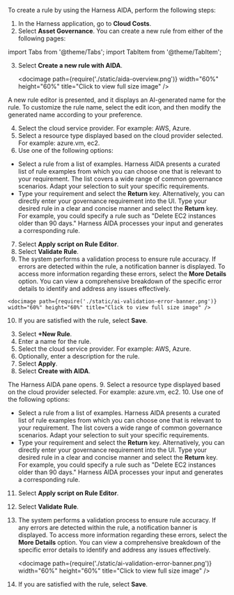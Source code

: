 To create a rule by using the Harness AIDA, perform the following steps: 

1. In the Harness application, go to **Cloud Costs**.
2. Select **Asset Governance**. You can create a new rule from either of the following pages: 

import Tabs from '@theme/Tabs';
import TabItem from '@theme/TabItem';



<Tabs queryString="tab-number">
<TabItem value="4" label="Overview">

3. Select **Create a new rule with AIDA**.

    <docimage path={require('./static/aida-overview.png')} width="60%" height="60%" title="Click to view full size image" />


 A new rule editor is presented, and it displays an AI-generated name for the rule. To customize the rule name, select the edit icon, and then modify the generated name according to your preference.

4. Select the cloud service provider. For example: AWS, Azure.
5. Select a resource type displayed based on the cloud provider selected. For example: azure.vm, ec2.
6. Use one of the following options: 

  * Select a rule from a list of examples. Harness AIDA presents a curated list of rule examples from which you can choose one that is relevant to your requirement. The list covers a wide range of common governance scenarios. Adapt your selection to suit your specific requirements.
  * Type your requirement and select the **Return** key. Alternatively, you can directly enter your governance requirement into the UI. Type your desired rule in a clear and concise manner and select the **Return** key. For example, you could specify a rule such as "Delete EC2 instances older than 90 days." Harness AIDA processes your input and generates a corresponding rule.

7.   Select **Apply script on Rule Editor**.
8.   Select **Validate Rule**.
9.   The system performs a validation process to ensure rule accuracy. If errors are detected within the rule, a notification banner is displayed. To access more information regarding these errors, select the **More Details** option. You can view a comprehensive breakdown of the specific error details to identify and address any issues effectively. 

    <docimage path={require('./static/ai-validation-error-banner.png')} width="60%" height="60%" title="Click to view full size image" />
10.  If you are satisfied with the rule, select **Save**.


</TabItem>
<TabItem value="5" label="Rules">

   
3. Select **+New Rule**. 
4. Enter a name for the rule.
5. Select the cloud service provider. For example: AWS, Azure.
6. Optionally, enter a description for the rule.
7. Select **Apply**.
8. Select **Create with AIDA**.

  The Harness AIDA pane opens.
9. Select a resource type displayed based on the cloud provider selected. For example: azure.vm, ec2.
10. Use one of the following options: 

  * Select a rule from a list of examples. Harness AIDA presents a curated list of rule examples from which you can choose one that is relevant to your requirement. The list covers a wide range of common governance scenarios. Adapt your selection to suit your specific requirements.
  * Type your requirement and select the **Return** key. Alternatively, you can directly enter your governance requirement into the UI. Type your desired rule in a clear and concise manner and select the **Return** key. For example, you could specify a rule such as "Delete EC2 instances older than 90 days." Harness AIDA processes your input and generates a corresponding rule.

11. Select **Apply script on Rule Editor**.
12. Select **Validate Rule**.
13. The system performs a validation process to ensure rule accuracy. If any errors are detected within the rule, a notification banner is displayed. To access more information regarding these errors, select the **More Details** option. You can view a comprehensive breakdown of the specific error details to identify and address any issues effectively. 

    <docimage path={require('./static/ai-validation-error-banner.png')} width="60%" height="60%" title="Click to view full size image" />
14.  If you are satisfied with the rule, select **Save**.


</TabItem>
</Tabs>
